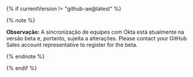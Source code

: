 {% if currentVersion != "github-ae@latest" %}

{% note %}

**Observação:** A sincronização de equipes com Okta está atualmente na versão beta e, portanto, sujeita a alterações. Please contact your GitHub Sales account representative to register for the beta.

{% endnote %}

{% endif %}
